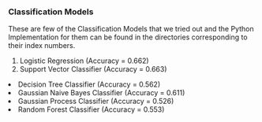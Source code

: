 <h3> Classification Models </h3>

These are few of the Classification Models that we tried out and the Python Implementation for them can be found in the directories corresponding to their index numbers.

<ol>
<li> Logistic Regression (Accuracy = 0.662) </li>
<li> Support Vector Classifier (Accuracy = 0.663) </ol>
<li> Decision Tree Classifier (Accuracy = 0.562) </li>
<li> Gaussian Naive Bayes Classifier (Accuracy = 0.611) </li>
<li> Gaussian Process Classifier (Accuracy = 0.526) </li>
<li> Random Forest Classifier (Accuracy = 0.553) </li>
</ol>
